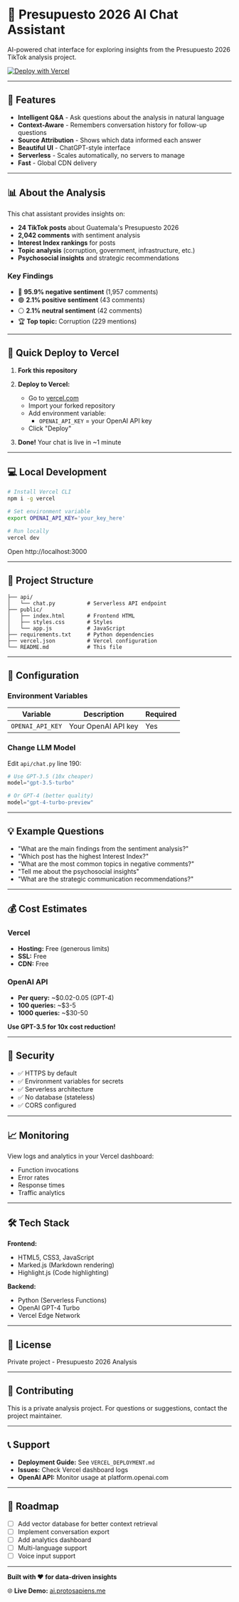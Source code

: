 # 💬 Presupuesto 2026 AI Chat Assistant

AI-powered chat interface for exploring insights from the Presupuesto 2026 TikTok analysis project.

[![Deploy with Vercel](https://vercel.com/button)](https://vercel.com/new/clone?repository-url=https://github.com/YOUR_USERNAME/presupuesto-2026-chat)

---

## 🌟 Features

- **Intelligent Q&A** - Ask questions about the analysis in natural language
- **Context-Aware** - Remembers conversation history for follow-up questions
- **Source Attribution** - Shows which data informed each answer
- **Beautiful UI** - ChatGPT-style interface
- **Serverless** - Scales automatically, no servers to manage
- **Fast** - Global CDN delivery

---

## 📊 About the Analysis

This chat assistant provides insights on:

- **24 TikTok posts** about Guatemala's Presupuesto 2026
- **2,042 comments** with sentiment analysis
- **Interest Index rankings** for posts
- **Topic analysis** (corruption, government, infrastructure, etc.)
- **Psychosocial insights** and strategic recommendations

### Key Findings

- 🔴 **95.9% negative sentiment** (1,957 comments)
- 🟢 **2.1% positive sentiment** (43 comments)
- ⚪ **2.1% neutral sentiment** (42 comments)
- 🏆 **Top topic:** Corruption (229 mentions)

---

## 🚀 Quick Deploy to Vercel

1. **Fork this repository**

2. **Deploy to Vercel:**
   - Go to [vercel.com](https://vercel.com)
   - Import your forked repository
   - Add environment variable:
     - `OPENAI_API_KEY` = your OpenAI API key
   - Click "Deploy"

3. **Done!** Your chat is live in ~1 minute

---

## 💻 Local Development

```bash
# Install Vercel CLI
npm i -g vercel

# Set environment variable
export OPENAI_API_KEY='your_key_here'

# Run locally
vercel dev
```

Open http://localhost:3000

---

## 📁 Project Structure

```
├── api/
│   └── chat.py          # Serverless API endpoint
├── public/
│   ├── index.html       # Frontend HTML
│   ├── styles.css       # Styles
│   └── app.js           # JavaScript
├── requirements.txt     # Python dependencies
├── vercel.json          # Vercel configuration
└── README.md            # This file
```

---

## 🔧 Configuration

### Environment Variables

| Variable | Description | Required |
|----------|-------------|----------|
| `OPENAI_API_KEY` | Your OpenAI API key | Yes |

### Change LLM Model

Edit `api/chat.py` line 190:

```python
# Use GPT-3.5 (10x cheaper)
model="gpt-3.5-turbo"

# Or GPT-4 (better quality)
model="gpt-4-turbo-preview"
```

---

## 💡 Example Questions

- "What are the main findings from the sentiment analysis?"
- "Which post has the highest Interest Index?"
- "What are the most common topics in negative comments?"
- "Tell me about the psychosocial insights"
- "What are the strategic communication recommendations?"

---

## 💰 Cost Estimates

### Vercel
- **Hosting:** Free (generous limits)
- **SSL:** Free
- **CDN:** Free

### OpenAI API
- **Per query:** ~$0.02-0.05 (GPT-4)
- **100 queries:** ~$3-5
- **1000 queries:** ~$30-50

**Use GPT-3.5 for 10x cost reduction!**

---

## 🔐 Security

- ✅ HTTPS by default
- ✅ Environment variables for secrets
- ✅ Serverless architecture
- ✅ No database (stateless)
- ✅ CORS configured

---

## 📈 Monitoring

View logs and analytics in your Vercel dashboard:
- Function invocations
- Error rates
- Response times
- Traffic analytics

---

## 🛠️ Tech Stack

**Frontend:**
- HTML5, CSS3, JavaScript
- Marked.js (Markdown rendering)
- Highlight.js (Code highlighting)

**Backend:**
- Python (Serverless Functions)
- OpenAI GPT-4 Turbo
- Vercel Edge Network

---

## 📝 License

Private project - Presupuesto 2026 Analysis

---

## 🤝 Contributing

This is a private analysis project. For questions or suggestions, contact the project maintainer.

---

## 📞 Support

- **Deployment Guide:** See `VERCEL_DEPLOYMENT.md`
- **Issues:** Check Vercel dashboard logs
- **OpenAI API:** Monitor usage at platform.openai.com

---

## 🎯 Roadmap

- [ ] Add vector database for better context retrieval
- [ ] Implement conversation export
- [ ] Add analytics dashboard
- [ ] Multi-language support
- [ ] Voice input support

---

**Built with ❤️ for data-driven insights**

🌐 **Live Demo:** [ai.protosapiens.me](https://ai.protosapiens.me)

